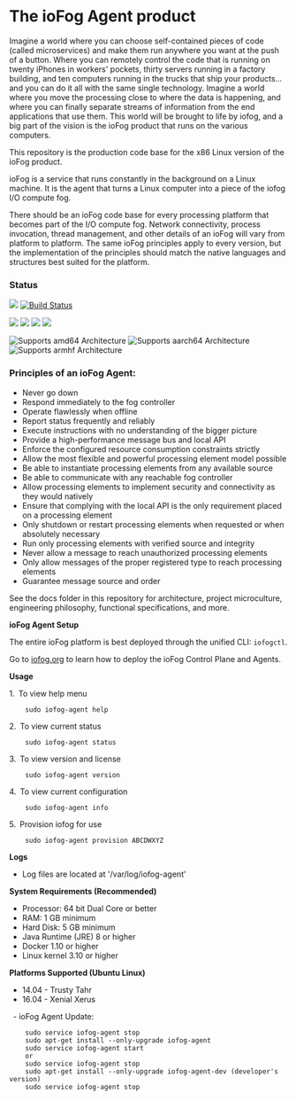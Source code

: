 # The ioFog Agent product

Imagine a world where you can choose self-contained pieces of code (called microservices) and make them run anywhere you want at the push of a button. Where you can remotely control the code that is running on twenty iPhones in workers' pockets, thirty servers running in a factory building, and ten computers running in the trucks that ship your products... and you can do it all with the same single technology. Imagine a world where you move the processing close to where the data is happening, and where you can finally separate streams of information from the end applications that use them. This world will be brought to life by iofog, and a big part of the vision is the ioFog product that runs on the various computers.

This repository is the production code base for the x86 Linux version of the ioFog product.

ioFog is a service that runs constantly in the background on a Linux machine. It is the agent that turns a Linux computer into a piece of the iofog I/O compute fog.

There should be an ioFog code base for every processing platform that becomes part of the I/O compute fog. Network connectivity, process invocation, thread management, and other details of an ioFog will vary from platform to platform. The same ioFog principles apply to every version, but the implementation of the principles should match the native languages and structures best suited for the platform.

### Status

![](https://img.shields.io/github/release/iofog/agent.svg?style=flat)
[![Build Status](https://travis-ci.org/ioFog/Agent.svg)](https://travis-ci.org/ioFog/Agent)

![](https://img.shields.io/github/repo-size/iofog/agent.svg?style=flat)
![](https://img.shields.io/github/last-commit/iofog/agent.svg?style=flat)
![](https://img.shields.io/github/contributors/iofog/agent.svg?style=flat)
![](https://img.shields.io/github/issues/iofog/agent.svg?style=flat)

![Supports amd64 Architecture][amd64-shield]
![Supports aarch64 Architecture][arm64-shield]
![Supports armhf Architecture][arm-shield]

[arm64-shield]: https://img.shields.io/badge/aarch64-yes-green.svg
[amd64-shield]: https://img.shields.io/badge/amd64-yes-green.svg
[arm-shield]: https://img.shields.io/badge/armhf-yes-green.svg

### Principles of an ioFog Agent:

* Never go down
* Respond immediately to the fog controller
* Operate flawlessly when offline
* Report status frequently and reliably
* Execute instructions with no understanding of the bigger picture
* Provide a high-performance message bus and local API
* Enforce the configured resource consumption constraints strictly
* Allow the most flexible and powerful processing element model possible
* Be able to instantiate processing elements from any available source
* Be able to communicate with any reachable fog controller
* Allow processing elements to implement security and connectivity as they would natively
* Ensure that complying with the local API is the only requirement placed on a processing element
* Only shutdown or restart processing elements when requested or when absolutely necessary
* Run only processing elements with verified source and integrity
* Never allow a message to reach unauthorized processing elements
* Only allow messages of the proper registered type to reach processing elements
* Guarantee message source and order


See the docs folder in this repository for architecture, project microculture, engineering philosophy, functional specifications, and more.

**ioFog Agent Setup**

The entire ioFog platform is best deployed through the unified CLI: `iofogctl`.

Go to [iofog.org](https://iofog.org/docs/) to learn how to deploy the ioFog Control Plane and Agents.

**Usage**

1.&ensp;To view help menu

        sudo iofog-agent help

2.&ensp;To view current status

        sudo iofog-agent status   

3.&ensp;To view version and license

        sudo iofog-agent version
        
4.&ensp;To view current configuration

        sudo iofog-agent info
        
5.&ensp;Provision iofog for use

        sudo iofog-agent provision ABCDWXYZ

**Logs**
- Log files are located at '/var/log/iofog-agent'

**System Requirements (Recommended)**
- Processor: 64 bit Dual Core or better
- RAM: 1 GB minimum
- Hard Disk: 5 GB minimum
- Java Runtime (JRE) 8 or higher
- Docker 1.10 or higher
- Linux kernel 3.10 or higher

**Platforms Supported (Ubuntu Linux)**
- 14.04 - Trusty Tahr
- 16.04 - Xenial Xerus


&ensp;- ioFog Agent Update:

        sudo service iofog-agent stop       
        sudo apt-get install --only-upgrade iofog-agent
        sudo service iofog-agent start
        or
        sudo service iofog-agent stop
        sudo apt-get install --only-upgrade iofog-agent-dev (developer's version)
        sudo service iofog-agent stop        

